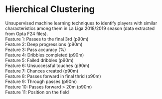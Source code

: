 # Hierchical Clustering 
Unsupervised machine learning techniques to identify players with similar characteristics among them in La Liga 2018/2019 season (data extracted from Opta F24 files).\
Feature 1: Passes to the final 3rd (p90m)\
Feature 2: Deep progressions (p90m)\
Feature 3: Pass accuracy (%)\
Feature 4: Dribbles completed (p90m)\
Feature 5: Failed dribbles (p90m)\
Feature 6: Unsuccessful touches (p90m)\
Feature 7: Chances created (p90m)\
Feature 8: Passes forward in final thrid (p90m)\
Feature 9: Through passes (p90m)\
Feature 10: Passes forward > 20m (p90m)\
Feature 11: Position on the field
